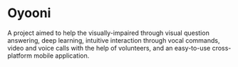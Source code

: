 # Oyooni
A project aimed to help the visually-impaired through visual question answering, deep learning, intuitive interaction through vocal commands, video and voice calls with the help of volunteers, and an easy-to-use cross-platform mobile application.
